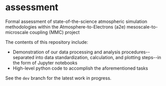 # assessment
Formal assessment of state-of-the-science atmospheric simulation methodologies within the Atmosphere-to-Electrons (a2e) mesoscale-to-microscale coupling (MMC) project

The contents of this repository include:
- Demonstration of our data processing and analysis procedures--separated into data standardization, calculation, and plotting steps--in the form of Jupyter notebooks
- High-level python code to accomplish the aforementioned tasks

See the `dev` branch for the latest work in progress.
